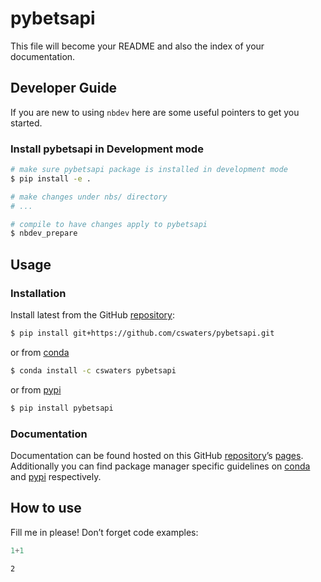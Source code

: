 # pybetsapi


<!-- WARNING: THIS FILE WAS AUTOGENERATED! DO NOT EDIT! -->

This file will become your README and also the index of your
documentation.

## Developer Guide

If you are new to using `nbdev` here are some useful pointers to get you
started.

### Install pybetsapi in Development mode

``` sh
# make sure pybetsapi package is installed in development mode
$ pip install -e .

# make changes under nbs/ directory
# ...

# compile to have changes apply to pybetsapi
$ nbdev_prepare
```

## Usage

### Installation

Install latest from the GitHub
[repository](https://github.com/cswaters/pybetsapi):

``` sh
$ pip install git+https://github.com/cswaters/pybetsapi.git
```

or from [conda](https://anaconda.org/cswaters/pybetsapi)

``` sh
$ conda install -c cswaters pybetsapi
```

or from [pypi](https://pypi.org/project/pybetsapi/)

``` sh
$ pip install pybetsapi
```

### Documentation

Documentation can be found hosted on this GitHub
[repository](https://github.com/cswaters/pybetsapi)’s
[pages](https://cswaters.github.io/pybetsapi/). Additionally you can
find package manager specific guidelines on
[conda](https://anaconda.org/cswaters/pybetsapi) and
[pypi](https://pypi.org/project/pybetsapi/) respectively.

## How to use

Fill me in please! Don’t forget code examples:

``` python
1+1
```

    2
